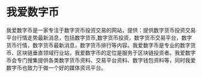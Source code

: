 # 我爱数字币

我爱数字币是一家专注于数字货币投资交易的网站，提供：提供数字货币投资交易平台行情走势最新消息，包括数字货币,数字货币投资，数字货币交易平台，数字货币行情，数字货币最新消息，数字货币排行等内容。我爱数字币是专业的数字货币、区块链垂直领域行业站，我爱数字币的定位是服务于区块链投资者。我爱数字币会专门搜集提供各类数字货币资料、交易平台资料、数字钱包资料等，同时我爱数字币也致力于做一个好的媒体资讯平台。

